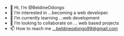- 👋 Hi, I’m @BeldineOdongo
- 👀 I’m interested in ...becoming a web developer.
- 🌱 I’m currently learning ...web development
- 💞️ I’m looking to collaborate on ... web based projects
- 📫 How to reach me ...beldineodongo99@gmail.com

<!---
BeldineOdongo/BeldineOdongo is a ✨ special ✨ repository because its `README.md` (this file) appears on your GitHub profile.
You can click the Preview link to take a look at your changes.
--->
